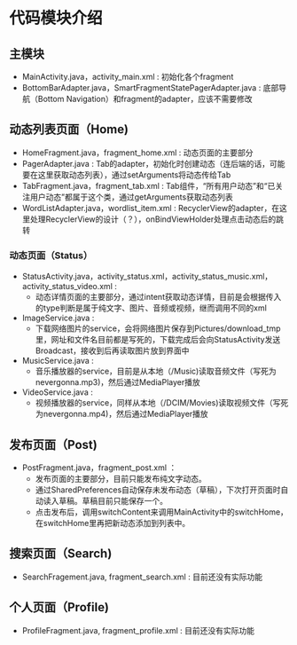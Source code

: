 # 代码模块介绍
## 主模块
- MainActivity.java，activity_main.xml : 初始化各个fragment
- BottomBarAdapter.java，SmartFragmentStatePagerAdapter.java : 底部导航（Bottom Navigation）和fragment的adapter，应该不需要修改

## 动态列表页面（Home)
- HomeFragment.java，fragment_home.xml : 动态页面的主要部分
- PagerAdapter.java : Tab的adapter，初始化时创建动态（连后端的话，可能要在这里获取动态列表），通过setArguments将动态传给Tab
- TabFragment.java，fragment_tab.xml : Tab组件，“所有用户动态”和“已关注用户动态”都属于这个类，通过getArguments获取动态列表
- WordListAdapter.java，wordlist_item.xml : RecyclerView的adapter，在这里处理RecyclerView的设计（？），onBindViewHolder处理点击动态后的跳转

### 动态页面（Status）
- StatusActivity.java，activity_status.xml，activity_status_music.xml，activity_status_video.xml : 
  - 动态详情页面的主要部分，通过intent获取动态详情，目前是会根据传入的type判断是属于纯文字、图片、音频或视频，继而调用不同的xml
- ImageService.java : 
  - 下载网络图片的service，会将网络图片保存到Pictures/download_tmp里，网址和文件名目前都是写死的，下载完成后会向StatusActivity发送Broadcast，接收到后再读取图片放到界面中
- MusicService.java :
  - 音乐播放器的service，目前是从本地（/Music)读取音频文件（写死为nevergonna.mp3)，然后通过MediaPlayer播放
- VideoService.java :
  - 视频播放器的service，同样从本地（/DCIM/Movies)读取视频文件（写死为nevergonna.mp4)，然后通过MediaPlayer播放

## 发布页面（Post)
- PostFragment.java，fragment_post.xml ：
  - 发布页面的主要部分，目前只能发布纯文字动态。
  - 通过SharedPreferences自动保存未发布动态（草稿），下次打开页面时自动读入草稿。草稿目前只能保存一个。
  - 点击发布后，调用switchContent来调用MainActivity中的switchHome，在switchHome里再把新动态添加到列表中。

## 搜索页面（Search)
- SearchFragement.java, fragment_search.xml : 目前还没有实际功能

## 个人页面（Profile)
- ProfileFragment.java, fragment_profile.xml : 目前还没有实际功能
